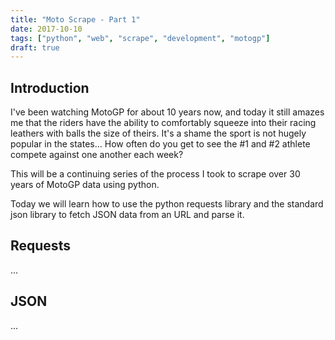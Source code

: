 ```yaml
---
title: "Moto Scrape - Part 1"
date: 2017-10-10
tags: ["python", "web", "scrape", "development", "motogp"]
draft: true
---
```


## Introduction

I've been watching MotoGP for about 10 years now, and today it still amazes me that the riders have the ability to comfortably squeeze into their racing leathers with balls the size of theirs.
It's a shame the sport is not hugely popular in the states... How often do you get to see the #1 and #2 athlete compete against one another each week?

This will be a continuing series of the process I took to scrape over 30 years of MotoGP data using python.

Today we will learn how to use the python requests library and the standard json library to fetch JSON data from an URL and parse it.

## Requests
...

## JSON
...


